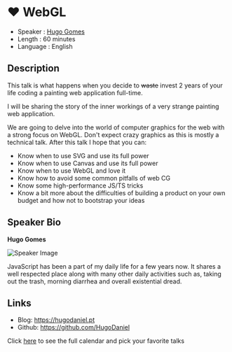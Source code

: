 ❤️  WebGL
=========================

* Speaker   : [Hugo Gomes](https://pixels.camp/HugoDaniel)
* Length    : 60 minutes
* Language  : English

Description
-----------

This talk is what happens when you decide to ~~waste~~ invest 2 years of your life coding a painting web application full-time.

I will be sharing the story of the inner workings of a very strange painting web application.

We are going to delve into the world of computer graphics for the web with a strong focus on WebGL. Don't expect crazy graphics as this is mostly a technical talk. After this talk I hope that you can:

- Know when to use SVG and use its full power
- Know when to use Canvas and use its full power
- Know when to use WebGL and love it
- Know how to avoid some common pitfalls of web CG
- Know some high-performance JS/TS tricks
- Know a bit more about the difficulties of building a product on your own budget and how not to bootstrap your ideas

Speaker Bio
-----------

**Hugo Gomes**

![Speaker Image](https://avatars0.githubusercontent.com/u/95355?v=4)

JavaScript has been a part of my daily life for a few years now. It shares a well respected place along with many other daily activities such as, taking out the trash, morning diarrhea and overall existential dread.

Links
-----

* Blog: https://hugodaniel.pt
* Github: https://github.com/HugoDaniel

Click [here][1] to see the full calendar and pick your favorite talks

[1]: https://pixels.camp/schedule/
